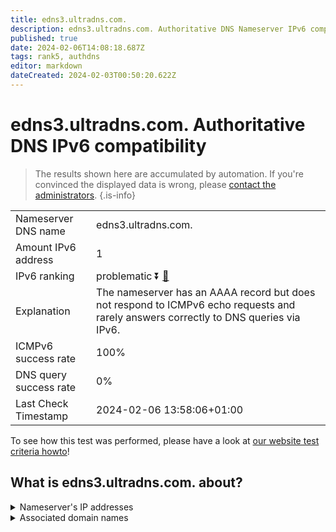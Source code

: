 ```yaml
---
title: edns3.ultradns.com.
description: edns3.ultradns.com. Authoritative DNS Nameserver IPv6 compatibility
published: true
date: 2024-02-06T14:08:18.687Z
tags: rank5, authdns
editor: markdown
dateCreated: 2024-02-03T00:50:20.622Z
---
```


# edns3.ultradns.com. Authoritative DNS IPv6 compatibility

> The results shown here are accumulated by automation. If you're convinced the displayed data is wrong, please [contact the administrators](/howto/chat). 
{.is-info}




|   |   |
| - | - |
| Nameserver DNS name | edns3.ultradns.com.
| Amount IPv6 address | 1
| IPv6 ranking | problematic :arrow_double_down: [🔗](/howto/ranking) |
| Explanation | The nameserver has an AAAA record but does not respond to ICMPv6 echo requests and rarely answers correctly to DNS queries via IPv6. |
| ICMPv6 success rate | 100%|
| DNS query success rate | 0% |
| Last Check Timestamp | 2024-02-06 13:58:06+01:00 |

To see how this test was performed, please have a look at [our website test criteria howto](/howto/testcriteria/authdns)!


## What is edns3.ultradns.com. about?




<details>
<summary>Nameserver's IP addresses</summary>

2001:502:f3ff::203

</details>



<details>
<summary>Associated domain names</summary>

www.rbc.com

</details>

